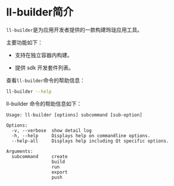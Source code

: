 <!--
SPDX-FileCopyrightText: 2023 UnionTech Software Technology Co., Ltd.

SPDX-License-Identifier: LGPL-3.0-or-later
-->

# ll-builder简介

`ll-builder`是为应用开发者提供的一款构建玲珑应用工具。

主要功能如下：

- 支持在独立容器内构建。
<!-- - 定义了一套版本管理系统。 -->
- 提供 sdk 开发套件列表。
<!-- - 包含完整推送发布流程。 -->

查看`ll-builder`命令的帮助信息：

```bash
ll-builder --help
```

ll-builder 命令的帮助信息如下：

```text
Usage: ll-builder [options] subcommand [sub-option]

Options:
  -v, --verbose  show detail log
  -h, --help     Displays help on commandline options.
  --help-all     Displays help including Qt specific options.

Arguments:
  subcommand     create
                 build
                 run
                 export
                 push
```
